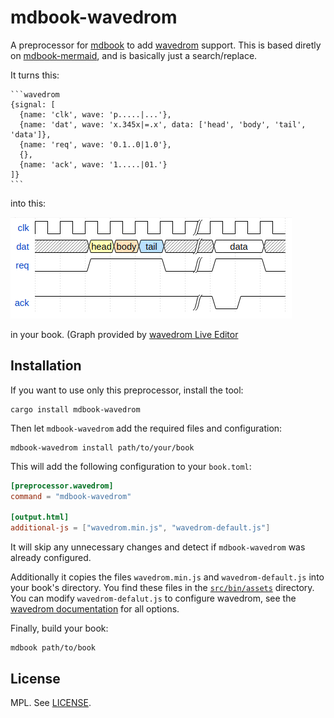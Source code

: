 # mdbook-wavedrom

A preprocessor for [mdbook][] to add [wavedrom][] support.
This is based diretly on [mdbook-mermaid][], and is basically just a search/replace.

[mdbook]: https://github.com/rust-lang-nursery/mdBook
[wavedrom]: https://github.com/wavedrom/wavedrom
[mdbook-mermaid]: https://github.com/badboy/mdbook-mermaid

It turns this:

~~~
```wavedrom
{signal: [
  {name: 'clk', wave: 'p.....|...'},
  {name: 'dat', wave: 'x.345x|=.x', data: ['head', 'body', 'tail', 'data']},
  {name: 'req', wave: '0.1..0|1.0'},
  {},
  {name: 'ack', wave: '1.....|01.'}
]}
```
~~~

into this:

![Simple Graph](example-diagram.png)

in your book.
(Graph provided by [wavedrom Live Editor](https://wavedrom.com/editor.html)

## Installation

If you want to use only this preprocessor, install the tool:

```
cargo install mdbook-wavedrom
```

Then let `mdbook-wavedrom` add the required files and configuration:

```
mdbook-wavedrom install path/to/your/book
```


This will add the following configuration to your `book.toml`:

```toml
[preprocessor.wavedrom]
command = "mdbook-wavedrom"

[output.html]
additional-js = ["wavedrom.min.js", "wavedrom-default.js"]
```

It will skip any unnecessary changes and detect if `mdbook-wavedrom` was already configured.

Additionally it copies the files `wavedrom.min.js` and  `wavedrom-default.js` into your book's directory.
You find these files in the [`src/bin/assets`](src/bin/assets) directory.
You can modify `wavedrom-defalut.js` to configure wavedrom, see the [wavedrom documentation] for all options.

[wavedrom documentation]: https://github.com/wavedrom/wavedrom

Finally, build your book:

```
mdbook path/to/book
```

## License

MPL. See [LICENSE](LICENSE).  